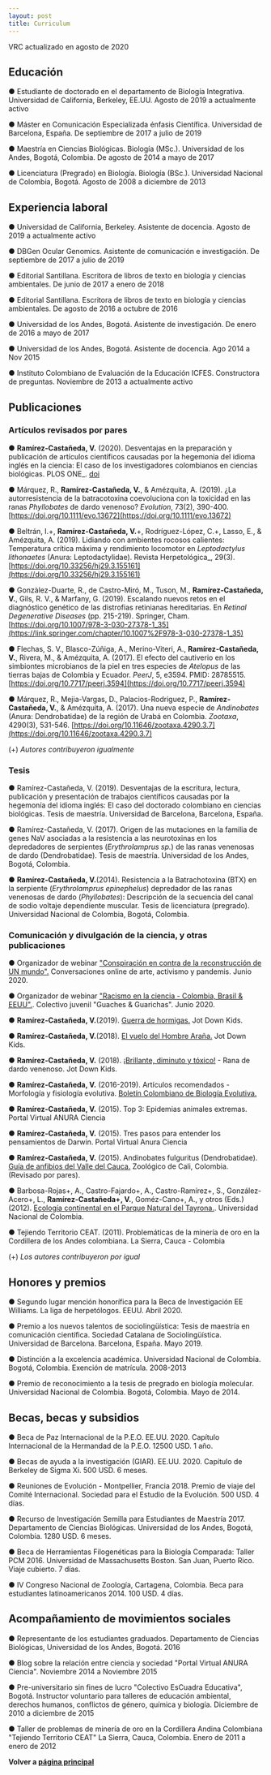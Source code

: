 ```yaml
---
layout: post
title: Curriculum
---
```

VRC actualizado en agosto de 2020

## Educación 
● Estudiante de doctorado en el departamento de Biología Integrativa. Universidad de California, Berkeley, EE.UU. Agosto de 2019 a actualmente activo

● Máster en Comunicación Especializada énfasis Científica. Universidad de Barcelona, España. De septiembre de 2017 a julio de 2019

● Maestría en Ciencias Biológicas. Biología (MSc.). Universidad de los Andes, Bogotá, Colombia. De agosto de 2014 a mayo de 2017

● Licenciatura (Pregrado) en Biología. Biología (BSc.). Universidad Nacional de Colombia, Bogotá.  Agosto de 2008 a diciembre de 2013


## Experiencia laboral
● Universidad de California, Berkeley. Asistente de docencia. Agosto de 2019 a actualmente activo

● DBGen Ocular Genomics. Asistente de comunicación e investigación. De septiembre de 2017 a julio de 2019

● Editorial Santillana. Escritora de libros de texto en biología y ciencias ambientales. De junio de 2017 a enero de 2018

● Editorial Santillana. Escritora de libros de texto en biología y ciencias ambientales. De agosto de 2016 a octubre de 2016

● Universidad de los Andes, Bogotá. Asistente de investigación. De enero de 2016 a mayo de 2017

● Universidad de los Andes, Bogotá. Asistente de docencia. Ago 2014 a Nov 2015

● Instituto Colombiano de Evaluación de la Educación ICFES. Constructora de preguntas. Noviembre de 2013 a actualmente activo


## Publicaciones

### Artículos revisados por pares

● **Ramírez-Castañeda, V.** (2020). Desventajas en la preparación y publicación de artículos científicos causadas por la hegemonia del idioma inglés en la ciencia: El caso de los investigadores colombianos en ciencias biológicas. PLOS ONE_. [doi](https://journals.plos.org/plosone/article?id=10.1371/journal.pone.0238372)

● Márquez, R., **Ramírez-Castañeda, V.**, & Amézquita, A. (2019). ¿La autorresistencia de la batracotoxina coevoluciona con la toxicidad en las ranas _Phyllobates_ de dardo venenoso? _Evolution_, 73(2), 390-400. [https://doi.org/10.1111/evo.13672](https://doi.org/10.1111/evo.13672)

● Beltrán, I.+, **Ramírez-Castañeda, V.**+, Rodríguez-López, C.+, Lasso, E., & Amézquita, A. (2019). Lidiando con ambientes rocosos calientes: Temperatura crítica máxima y rendimiento locomotor en _Leptodactylus lithonaetes_ (Anura: Leptodactylidae). Revista Herpetológica_, 29(3). [https://doi.org/10.33256/hj29.3.155161](https://doi.org/10.33256/hj29.3.155161)

● Gonzàlez-Duarte, R., de Castro-Miró, M., Tuson, M., **Ramírez-Castañeda, V.**, Gils, R. V., & Marfany, G. (2019). Escalando nuevos retos en el diagnóstico genético de las distrofias retinianas hereditarias. En _Retinal Degenerative Diseases_ (pp. 215-219). Springer, Cham.[https://doi.org/10.1007/978-3-030-27378-1_35](https://link.springer.com/chapter/10.1007%2F978-3-030-27378-1_35)

● Flechas, S. V., Blasco-Zúñiga, A., Merino-Viteri, A., **Ramírez-Castañeda, V.**, Rivera, M., & Amézquita, A. (2017). El efecto del cautiverio en los simbiontes microbianos de la piel en tres especies de _Atelopus_ de las tierras bajas de Colombia y Ecuador. _PeerJ_, 5, e3594. PMID: 28785515. [https://doi.org/10.7717/peerj.3594](https://doi.org/10.7717/peerj.3594)

● Márquez, R., Mejia-Vargas, D., Palacios-Rodriguez, P., **Ramírez-Castañeda, V.**, & Amézquita, A. (2017). Una nueva especie de _Andinobates_ (Anura: Dendrobatidae) de la región de Urabá en Colombia. _Zootaxa_, 4290(3), 531-546. [https://doi.org/10.11646/zootaxa.4290.3.7](https://doi.org/10.11646/zootaxa.4290.3.7)

(+) _Autores contribuyeron igualmente_ 

### Tesis
● Ramírez-Castañeda, V. (2019). Desventajas de la escritura, lectura, publicación y presentación de trabajos científicos causadas por la hegemonía del idioma inglés: El caso del doctorado colombiano en ciencias biológicas. Tesis de maestría. Universidad de Barcelona, Barcelona, España.

● Ramírez-Castañeda, V. (2017). Origen de las mutaciones en la familia de genes NaV asociadas a la resistencia a las neurotoxinas en los depredadores de serpientes (_Erythrolamprus sp._) de las ranas venenosas de dardo (Dendrobatidae). Tesis de maestría. Universidad de los Andes, Bogotá, Colombia.

● **Ramírez-Castañeda, V.**(2014). Resistencia a la Batrachotoxina (BTX) en la serpiente (_Erythrolamprus epinephelus_) depredador de las ranas venenosas de dardo (_Phyllobates_): Descripción de la secuencia del canal de sodio voltaje dependiente muscular. Tesis de licenciatura (pregrado). Universidad Nacional de Colombia, Bogotá, Colombia.

### Comunicación y divulgación de la ciencia, y otras publicaciones
●	Organizador de webinar ["Conspiración en contra de la reconstrucción de UN mundo".](https://www.facebook.com/conspiracionescontralareconstruccion) Conversaciones online de arte, activismo y pandemis. Junio 2020.

●	Organizador de webinar ["Racismo en la ciencia - Colombia, Brasil & EEUU".](https://www.facebook.com/106234834388119/videos/907545009759554). Colectivo juvenil "Guaches & Guarichas". Junio 2020. 

● **Ramírez-Castañeda, V.**(2019). [Guerra de hormigas.](https://github.com/esperando370/vramirezc_website/blob/master/JDK/JDK11%20-%20Hormigas.png) Jot Down Kids.

● **Ramírez-Castañeda, V.**(2018). [El vuelo del Hombre Araña.](https://github.com/esperando370/vramirezc_website/blob/master/JDK/JDK10_Vuelo%20ara%CC%81cnido.png) Jot Down Kids.

● **Ramírez-Castañeda, V.** (2018). [¡Brillante, diminuto y tóxico!](https://github.com/esperando370/vramirezc_website/blob/master/JDK/JDK9_Rana%20amarilla.png) - Rana de dardo venenoso. Jot Down Kids.

● **Ramírez-Castañeda, V.** (2016-2019). Artículos recomendados - Morfología y fisiología evolutiva. [Boletín Colombiano de Biología Evolutiva.](https://issuu.com/boletincolevol/docs/boletincolevol_2019-1)

● **Ramírez-Castañeda, V.** (2015). Top 3: Epidemias animales extremas. Portal Virtual ANURA Ciencia

● **Ramírez-Castañeda, V.** (2015). Tres pasos para entender los pensamientos de Darwin. Portal Virtual Anura Ciencia

● **Ramírez-Castañeda, V.** (2015). Andinobates fulguritus (Dendrobatidae). [Guía de anfibios del Valle del Cauca.](http://anfibiosdelvalledelcauca.com/) Zoológico de Cali, Colombia. (Revisado por pares). 

● Barbosa-Rojas+, A., Castro-Fajardo+, A., Castro-Ramírez+, S., González-Acero+, L., **Ramírez-Castañeda+, V.**, Goméz-Cano+, A., y otros (Eds.) (2012). [Ecología continental en el Parque Natural del Tayrona.](http://www.bdigital.unal.edu.co/9232/1/gabrielpinilla.2012.pdf). Universidad Nacional de Colombia. 

● Tejiendo Territorio CEAT. (2011). Problemáticas de la minería de oro en la Cordillera de los Andes colombiana. La Sierra, Cauca - Colombia

(+) _Los autores contribuyeron por igual_ 


## Honores y premios
● Segundo lugar mención honorífica para la Beca de Investigación EE Williams. La liga de herpetólogos. EEUU.  Abril 2020.

● Premio a los nuevos talentos de sociolingüística: Tesis de maestría en comunicación científica. Sociedad Catalana de Sociolingüística. Universidad de Barcelona. Barcelona, España. Mayo 2019.

● Distinción a la excelencia académica. Universidad Nacional de Colombia. Bogotá, Colombia. Exención de matrícula. 2008-2013

● Premio de reconocimiento a la tesis de pregrado en biología molecular. Universidad Nacional de Colombia. Bogotá, Colombia. Mayo de 2014.


## Becas, becas y subsidios
● Beca de Paz Internacional de la P.E.O. EE.UU. 2020. Capítulo Internacional de la Hermandad de la P.E.O. 12500 USD. 1 año.

● Becas de ayuda a la investigación (GIAR). EE.UU. 2020. Capítulo de Berkeley de Sigma Xi. 500 USD. 6 meses.

● Reuniones de Evolución - Montpellier, Francia 2018. Premio de viaje del Comité Internacional. Sociedad para el Estudio de la Evolución. 500 USD. 4 días.

● Recurso de Investigación Semilla para Estudiantes de Maestría 2017. Departamento de Ciencias Biológicas. Universidad de los Andes, Bogotá, Colombia. 1280 USD. 6 meses.

● Beca de Herramientas Filogenéticas para la Biología Comparada: Taller PCM 2016. Universidad de Massachusetts Boston. San Juan, Puerto Rico. Viaje cubierto. 7 días.

● IV Congreso Nacional de Zoología, Cartagena, Colombia. Beca para estudiantes latinoamericanos 2014. 100 USD. 4 días.


## Acompañamiento de movimientos sociales
● Representante de los estudiantes graduados. Departamento de Ciencias Biológicas, Universidad de los Andes, Bogotá. 2016

● Blog sobre la relación entre ciencia y sociedad "Portal Virtual ANURA Ciencia". Noviembre 2014 a Noviembre 2015

● Pre-universitario sin fines de lucro "Colectivo EsCuadra Educativa", Bogotá. Instructor voluntario para talleres de educación ambiental, derechos humanos, conflictos de género, química y biología. Diciembre de 2010 a diciembre de 2015

● Taller de problemas de minería de oro en la Cordillera Andina Colombiana "Tejiendo Territorio CEAT" La Sierra, Cauca, Colombia. Enero de 2011 a enero de 2012

**Volver a [página principal](./index_es.md/)**

